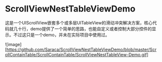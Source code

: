 # ScrollViewNestTableViewDemo

这是一个UIScrollView嵌套多个或多层UITableView的滑动冲突解决方案，核心代码就几十行，demo提供了一个简单的思路，也能自定义或者控制大部分控件的显示。不过这只是一个demo，并未在实际项目中使用过。

![image][https://github.com/Saraca/ScrollViewNestTableViewDemo/blob/master/ScrollContainTable/ScrollContainTable/ScrollViewNestTableView-Demo.gif]
